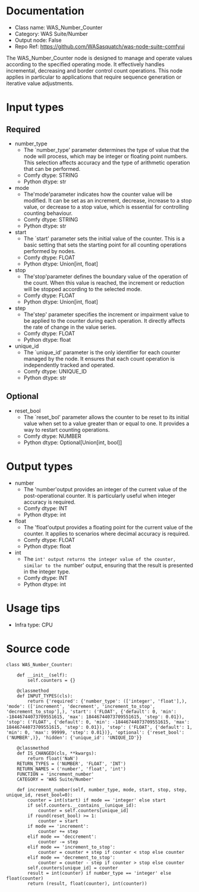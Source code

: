 # Documentation
- Class name: WAS_Number_Counter
- Category: WAS Suite/Number
- Output node: False
- Repo Ref: https://github.com/WASasquatch/was-node-suite-comfyui

The WAS_Number_Counter node is designed to manage and operate values according to the specified operating mode. It effectively handles incremental, decreasing and border control count operations. This node applies in particular to applications that require sequence generation or iterative value adjustments.

# Input types
## Required
- number_type
    - The `number_type' parameter determines the type of value that the node will process, which may be integer or floating point numbers. This selection affects accuracy and the type of arithmetic operation that can be performed.
    - Comfy dtype: STRING
    - Python dtype: str
- mode
    - The'mode'parameter indicates how the counter value will be modified. It can be set as an increment, decrease, increase to a stop value, or decrease to a stop value, which is essential for controlling counting behaviour.
    - Comfy dtype: STRING
    - Python dtype: str
- start
    - The `start' parameter sets the initial value of the counter. This is a basic setting that sets the starting point for all counting operations performed by nodes.
    - Comfy dtype: FLOAT
    - Python dtype: Union[int, float]
- stop
    - The'stop'parameter defines the boundary value of the operation of the count. When this value is reached, the increment or reduction will be stopped according to the selected mode.
    - Comfy dtype: FLOAT
    - Python dtype: Union[int, float]
- step
    - The'step' parameter specifies the increment or impairment value to be applied to the counter during each operation. It directly affects the rate of change in the value series.
    - Comfy dtype: FLOAT
    - Python dtype: float
- unique_id
    - The `unique_id' parameter is the only identifier for each counter managed by the node. It ensures that each count operation is independently tracked and operated.
    - Comfy dtype: UNIQUE_ID
    - Python dtype: str
## Optional
- reset_bool
    - The `reset_bol' parameter allows the counter to be reset to its initial value when set to a value greater than or equal to one. It provides a way to restart counting operations.
    - Comfy dtype: NUMBER
    - Python dtype: Optional[Union[int, bool]]

# Output types
- number
    - The 'number'output provides an integer of the current value of the post-operational counter. It is particularly useful when integer accuracy is required.
    - Comfy dtype: INT
    - Python dtype: int
- float
    - The 'float'output provides a floating point for the current value of the counter. It applies to scenarios where decimal accuracy is required.
    - Comfy dtype: FLOAT
    - Python dtype: float
- int
    - The `int' output returns the integer value of the counter, similar to the `number' output, ensuring that the result is presented in the integer type.
    - Comfy dtype: INT
    - Python dtype: int

# Usage tips
- Infra type: CPU

# Source code
```
class WAS_Number_Counter:

    def __init__(self):
        self.counters = {}

    @classmethod
    def INPUT_TYPES(cls):
        return {'required': {'number_type': (['integer', 'float'],), 'mode': (['increment', 'decrement', 'increment_to_stop', 'decrement_to_stop'],), 'start': ('FLOAT', {'default': 0, 'min': -18446744073709551615, 'max': 18446744073709551615, 'step': 0.01}), 'stop': ('FLOAT', {'default': 0, 'min': -18446744073709551615, 'max': 18446744073709551615, 'step': 0.01}), 'step': ('FLOAT', {'default': 1, 'min': 0, 'max': 99999, 'step': 0.01})}, 'optional': {'reset_bool': ('NUMBER',)}, 'hidden': {'unique_id': 'UNIQUE_ID'}}

    @classmethod
    def IS_CHANGED(cls, **kwargs):
        return float('NaN')
    RETURN_TYPES = ('NUMBER', 'FLOAT', 'INT')
    RETURN_NAMES = ('number', 'float', 'int')
    FUNCTION = 'increment_number'
    CATEGORY = 'WAS Suite/Number'

    def increment_number(self, number_type, mode, start, stop, step, unique_id, reset_bool=0):
        counter = int(start) if mode == 'integer' else start
        if self.counters.__contains__(unique_id):
            counter = self.counters[unique_id]
        if round(reset_bool) >= 1:
            counter = start
        if mode == 'increment':
            counter += step
        elif mode == 'deccrement':
            counter -= step
        elif mode == 'increment_to_stop':
            counter = counter + step if counter < stop else counter
        elif mode == 'decrement_to_stop':
            counter = counter - step if counter > stop else counter
        self.counters[unique_id] = counter
        result = int(counter) if number_type == 'integer' else float(counter)
        return (result, float(counter), int(counter))
```